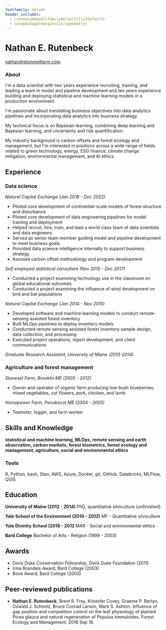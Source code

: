 ```yaml
---
fontfamily: helvet
header-includes:
  - \renewcommand{\familydefault}{\sfdefault}
  - \usepackage[margin=1in]{geometry}
---
```


# Nathan E. Rutenbeck
[nathan@stonesetfarm.com](nathan@stonesetfarm.com)

### About

I'm a data scientist with two years experience recruiting, training, and leading a team in model and pipeline development and ten years experience building and deploying statistical and machine learning models in a production environment. 

I'm passionate about translating business objectives into data analytics pipelines and incorporating data analytics into business strategy.

My technical focus is on Bayesian learning, combining deep learning and Bayesian learning, and uncertainty and risk quantification.

My industry background is carbon offsets and forest ecology and management, but I'm interested in positions across a wide range of fields related to green technology, energy, ESG finance, climate change mitigation, environmental management, and AI ethics.

## Experience

### Data science

*Natural Capital Exchange (Jan 2018 - Dec 2022)*

- Piloted core development of continental-scale models of forest structure and disturbance
- Piloted core development of data engineering pipelines for model training and deployment
- Helped recruit, hire, train, and lead a world class team of data scientists and data engineers
- Served as senior team member guiding model and pipeline development to meet business goals
- Provided data science intelligence internally to support business strategy
- Assisted carbon offset methodology and program development

*Self employed statistical consultant (Nov 2015 - Dec 2017)*

- Conducted a project examining technology use in the classroom on global educational outcomes
- Conducted a project examining the influence of wind development on bird and bat populations

*Natural Capital Exchange (Jan 2014 - Nov 2015)*

- Developed software and machine learning models to conduct remote-sensing assisted forest inventory
- Built MLOps pipelines to deploy inventory models
- Conducted remote sensing assisted forest inventory sample design, data collection, and processing
- Executed project operations, report development, and client communications

*Graduate Research Assistant, University of Maine (2013-2014)*

### Agriculture and forest management

*Stoneset Farm, Brooklin ME (2005 - 2012)*

- Owner and operator of organic farm producing low-bush blueberries, mixed vegetables, cut flowers, pork, chicken, and lamb

*Horsepower Farm, Penobscot ME (2004 - 2005)*

- Teamster, logger, and farm worker


## Skills and Knowledge

**statistical and machine learning, MLOps, remote sensing and earth observation, carbon markets, forest biometrics, forest ecology and management, agriculture, social and environmental ethics**

### Tools

R, Python, bash, Stan, AWS, Azure, Docker, git, GitHub, Databricks, MLFlow, QGIS


## Education

**University of Maine (2012 - 2014)**
PhD, quantitative silviculture (unfinished)

**Yale School of the Environment (2010 - 2012)**
MF - Quantitative silviculture

**Yale Divinity School (2018 - 2012**
MAR - Social and environmental ethics

**Bard College**
Bachelor of Arts - Religion (1999 - 2003)


## Awards

- Doris Duke Conservation Fellowship, Doris Duke Foundation (2011)
- Irma Brandeis Award, Bard College (2003)
- Book Award, Bard College (2003)


## Peer-reviewed publications

- **Nathan E. Rutenbeck**, Brent R. Frey, Kristofer Covey, Graeme P. Berlyn, Oswald J. Schmitz, Bruce Conrad Larson, Mark S. Ashton. Influence of gap position and competition control on the leaf physiology of planted Picea glauca and natural regeneration of Populus tremuloides. Forest Ecology and Management.  2018 Sep 18.
